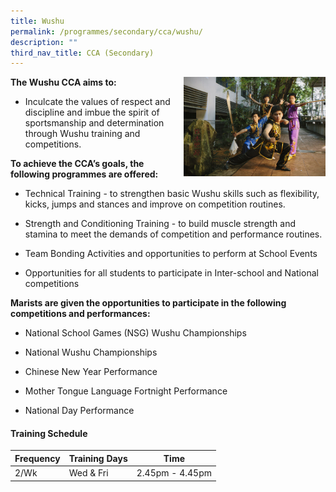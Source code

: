 ```yaml
---
title: Wushu
permalink: /programmes/secondary/cca/wushu/
description: ""
third_nav_title: CCA (Secondary)
---
```

<img align="right" src="/images/CCA/Secondary/Wushu_1.jpg" style="width:45%">

**The Wushu CCA aims to:**

*   Inculcate the values of respect and discipline and imbue the spirit of sportsmanship and determination through Wushu training and competitions.

  

**To achieve the CCA’s goals, the following programmes are offered:**  

*   Technical Training - to strengthen basic Wushu skills such as flexibility, kicks, jumps and stances and improve on competition routines.  
    
*   Strength and Conditioning Training - to build muscle strength and stamina to meet the demands of competition and performance routines.  
    
*   Team Bonding Activities and opportunities to perform at School Events  
    
*   Opportunities for all students to participate in Inter-school and National competitions  
    

**Marists are given the opportunities to participate in the following competitions and performances:**

*   National School Games (NSG) Wushu Championships  
    
*   National Wushu Championships  
    
*   Chinese New Year Performance  
    
*   Mother Tongue Language Fortnight Performance  
    
*   National Day Performance

#### Training Schedule

<table>
<thead>
  <tr>
    <th>Frequency</th>
    <th>Training Days</th>
    <th>Time</th>
  </tr>
</thead>
<tbody>
  <tr>
    <td>2/Wk</td>
    <td>Wed &amp; Fri</td>
    <td>2.45pm - 4.45pm</td>
  </tr>
</tbody>
</table>
